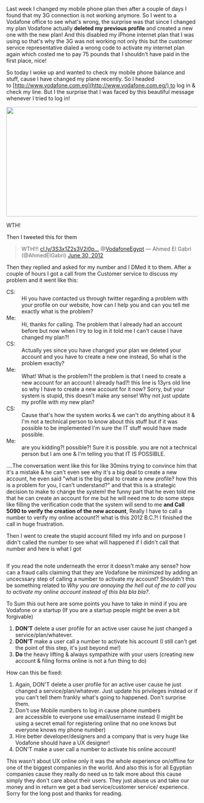 Last week I changed my mobile phone plan then after a couple of days I found that my 3G connection is not working anymore. So I went to a Vodafone office to see what's wrong, the surprise was that since I changed my plan Vodafone actually **deleted my previous profile** and created a new one with the new plan! And this disabled my iPhone internet plan that I was using so that's why the 3G was not working not only this but the customer service representative dialed a wrong code to activate my internet plan again which costed me to pay 75 pounds that I shouldn't have paid in the first place, nice!

So today I woke up and wanted to check my mobile phone balance and stuff, cause I have changed my plane recently. So I headed to [http://www.vodafone.com.eg](http://www.vodafone.com.eg/) to log in &amp; check my line. But I the surprise that I was faced by this beautiful message whenever I tried to log in!

<div class="wp-caption">
<img class="size-full wp-image-853 " title="login-error" src="/assets/img/content/login-error.jpg" alt="" width="660" height="288" />
<p class="wp-caption-text">WTH!</p>
</div>

Then I tweeted this for them

<blockquote class="twitter-tweet">WTH!!! <a href="http://t.co/Tjnvuzul" title="http://cl.ly/3S3x1Z2s3V2i0p3J2k2C">cl.ly/3S3x1Z2s3V2i0p…</a> @<a href="https://twitter.com/VodafoneEgypt">VodafoneEgypt</a>
&mdash; Ahmed El Gabri (@AhmedElGabri) <a href="https://twitter.com/AhmedElGabri/status/219035683208171521" data-datetime="2012-06-30T11:52:31+00:00">June 30, 2012</a></blockquote>
<script src="//platform.twitter.com/widgets.js" charset="utf-8"></script>

Then they replied and asked for my number and I DMed it to them. After a couple of hours I got a call from the Customer service to discuss my problem and it went like this:

<dl>
<dt>CS:</dt>
<dd>Hi you have contacted us through twitter regarding a problem with your profile on our website, how can I help you and can you tell me exactly what is the problem?</dd>
<dt>Me:</dt>
<dd>Hi, thanks for calling. The problem that I already had an account before but now when I try to log in it told me I can't cause I have changed my plan?!</dd>
<dt>CS:</dt>
<dd>Actually yes since you have changed your plan we deleted your account and you have to create a new one instead, So what is the problem exactly?</dd>
<dt>Me:</dt>
<dd>What! What is the problem?! the problem is that I need to create a new account for an account I already had?! this line is 13yrs old line so why I have to create a new account for it now? Sorry, but your system is stupid, this doesn't make any sense! Why not just update my profile with my new plan?</dd>
<dt>CS:</dt>
<dd>Cause that's how the system works &amp; we can't do anything about it &amp; I'm not a technical person to know about this stuff but if it was possible to be implemented I'm sure the IT stuff would have made possible.</dd>
<dt>Me:</dt>
<dd>are you kidding?! possible?! Sure it is possible. you are not a technical person but I am one &amp; I'm telling you that IT IS POSSIBLE.</dd>
</dl>

....The conversation went like this for like 30mins trying to convince him that it's a mistake &amp; he can't even see why it's a big deal to create a new account, he even said "what is the big deal to create a new profile? how this is a problem for you, I can't understand?" and that this is a strategic decision to make to change the system! the funny part that he even told me that he can create an account for me but he will need me to do some steps like filling the verification code that the system will send to me **and Call 5090 to verify the creation of the new account**, Really I have to call a number to verify my online account?! what is this 2012 B.C.?! I finished the call in huge frustration.

Then I went to create the stupid account filled my info and on purpose I didn't called the number to see what will happened if I didn't call that number and here is what I got

<img class="aligncenter size-full wp-image-854" title="create-profile" src="/assets/img/content/create-profile.jpg" alt="" />

If you read the note underneath the error it doesn't make any sense? how can a fraud calls claiming that they are Vodafone be minimized by adding an uncecssary step of calling a number to activate my account? Shouldn't this be something related to _Why you are annoying the hell out of me to call you to activate my online account instead of this bla bla bla?_.

To Sum this out here are some points you have to take in mind if you are Vodafone or a startup (If you are a startup people might be even a bit forgivable)

1. **DON'T** delete a user profile for an active user cause he just changed a service/plan/whatever.
2. **DON'T** make a user call a number to activate his account (I still can't get the point of this step, it's just beyond me!)
3. **Do** the heavy lifting &amp; always sympathize with your users (creating new account &amp; filing forms online is not a fun thing to do)

How can this be fixed:

1. Again, DON'T delete a user profile for an active user cause he just changed a service/plan/whatever. Just update his privileges instead or if you can't tell them frankly what's going to happened. Don't surprise them.
2. Don't use Mobile numbers to log in cause phone numbers are accessible to everyone use email/username instead (I might be using a secret email for registering online that no one knows but everyone knows my phone number)
3. Hire better developer/designers and a company that is very huge like Vodafone should have a UX designer!
4. DON'T make a user call a number to activate his online account!

This wasn't about UX online only it was the whole experience on/offline for one of the biggest companies in the world. And also this is for all Egyptian companies cause they really do need us to talk more about this cause simply they don't care about their users. They just abuse us and take our money and in return we get a bad service/customer service/ experience.
Sorry for the long post and thanks for reading.
